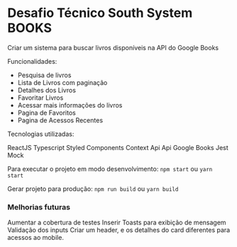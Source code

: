 # Desafio Técnico South System BOOKS

Criar um sistema para buscar livros disponíveis na API do Google Books

Funcionalidades:

 - Pesquisa de livros
 - Lista de Livros com paginação
 - Detalhes dos Livros 
 - Favoritar Livros
 - Acessar mais informações do livros
 - Pagina de Favoritos 
 - Pagina de Acessos Recentes
 
Tecnologias utilizadas:

ReactJS
Typescript
Styled Components
Context Api
Api Google Books
Jest
Mock

Para executar o projeto em modo desenvolvimento:
`npm start` ou `yarn start`

Gerar projeto para produção:
`npm run build` ou `yarn build`

### Melhorias futuras
Aumentar a cobertura de testes
Inserir Toasts para exibição de mensagem
Validação dos inputs
Criar um header, e os detalhes do card diferentes para acessos ao mobile.